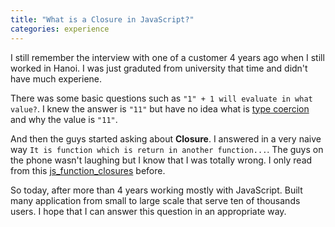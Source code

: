 ```yaml
---
title: "What is a Closure in JavaScript?"
categories: experience
---
```


I still remember the interview with one of a customer 4 years ago when I still worked in Hanoi. I was just graduted from university that time and didn't have much experiene. 

There was some basic questions such as `"1" + 1 will evaluate in what value?`. I knew the answer is `"11"` but have no idea what is [type coercion](https://medium.freecodecamp.org/js-type-coercion-explained-27ba3d9a2839) and why the value is `"11"`.

And then the guys started asking about **Closure**. I answered in a very naive way `It is function which is return in another function...`. The guys on the phone wasn't laughing but I know that I was totally wrong. I only read from this [js_function_closures](https://www.w3schools.com/js/js_function_closures.asp) before.

So today, after more than 4 years working mostly with JavaScript. Built many application from small to large scale that serve ten of thousands users. I hope that I can answer this question in an appropriate way.
